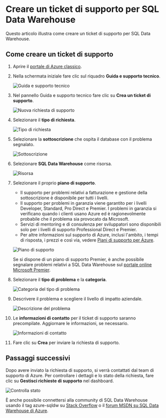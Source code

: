 <properties
    pageTitle="Creare un ticket di supporto per SQL Data Warehouse | Microsoft Azure"
    description="Come creare un ticket di supporto per SQL Data Warehouse di Azure."
    services="sql-data-warehouse"
    documentationCenter="NA"
    authors="sahaj08"
    manager="barbkess"
    editor=""/>

<tags
    ms.service="sql-data-warehouse"
    ms.devlang="NA"
    ms.topic="get-started-article"
    ms.tgt_pltfrm="NA"
    ms.workload="data-services"
    ms.date="10/20/2015"
    ms.author="sahaj08"/>

# Creare un ticket di supporto per SQL Data Warehouse
 Questo articolo illustra come creare un ticket di supporto per SQL Data Warehouse.


## Come creare un ticket di supporto

1. Aprire il [portale di Azure classico][]. 
2. Nella schermata iniziale fare clic sul riquadro **Guida e supporto tecnico**.

    ![Guida e supporto tecnico](./media/sql-data-warehouse-get-started-create-support-ticket/help-support.png)

3. Nel pannello Guida e supporto tecnico fare clic su **Crea un ticket di supporto**.

    ![Nuova richiesta di supporto](./media/sql-data-warehouse-get-started-create-support-ticket/create-support-request.png)

4. Selezionare il **tipo di richiesta**.

    ![Tipo di richiesta](./media/sql-data-warehouse-get-started-create-support-ticket/request-type.png)

5. Selezionare la **sottoscrizione** che ospita il database con il problema segnalato.

    ![Sottoscrizione](./media/sql-data-warehouse-get-started-create-support-ticket/subscription.png)

6. Selezionare **SQL Data Warehouse** come risorsa.

    ![Risorsa](./media/sql-data-warehouse-get-started-create-support-ticket/resource.png)

7. Selezionare il proprio **piano di supporto**.

    - Il supporto per problemi relativi a fatturazione e gestione della sottoscrizione è disponibile per tutti i livelli.
    - Il supporto per problemi in garanzia viene garantito per i livelli Developer, Standard, Pro Direct e Premier. I problemi in garanzia si verificano quando i clienti usano Azure ed è ragionevolmente probabile che il problema sia provocato da Microsoft.
    - Servizi di mentoring e di consulenza per sviluppatori sono disponibili solo per i livelli di supporto Professional Direct e Premier.
    - Per altre informazioni sul supporto di Azure, inclusi l'ambito, i tempi di risposta, i prezzi e così via, vedere [Piani di supporto per Azure][].

    ![Piano di supporto](./media/sql-data-warehouse-get-started-create-support-ticket/support-plan.png)

    Se si dispone di un piano di supporto Premier, è anche possibile segnalare problemi relativi a SQL Data Warehouse sul [portale online Microsoft Premier][].

8. Selezionare il **tipo di problema** e la **categoria**.

    ![Categoria del tipo di problema](./media/sql-data-warehouse-get-started-create-support-ticket/problem-type-category.png)

9. Descrivere il problema e scegliere il livello di impatto aziendale.

    ![Descrizione del problema](./media/sql-data-warehouse-get-started-create-support-ticket/problem-description.png)

10. Le **informazioni di contatto** per il ticket di supporto saranno precompilate. Aggiornare le informazioni, se necessario.

    ![Informazioni di contatto](./media/sql-data-warehouse-get-started-create-support-ticket/contact-info.png)

11. Fare clic su **Crea** per inviare la richiesta di supporto.


## Passaggi successivi
Dopo avere inviato la richiesta di supporto, si verrà contattati dal team di supporto di Azure. Per controllare i dettagli e lo stato della richiesta, fare clic su **Gestisci richieste di supporto** nel dashboard.

![Controlla stato](./media/sql-data-warehouse-get-started-create-support-ticket/check-status.png)

È anche possibile connettersi alla community di SQL Data Warehouse usando il tag azure-sqldw su [Stack Overflow][] o il [forum MSDN su SQL Data Warehouse di Azure][].

<!-- External links -->

[portale di Azure classico]: https://portal.azure.com/
[Piani di supporto per Azure]: http://azure.microsoft.com/support/plans/?WT.mc_id=Support_Plan_510979/
[portale online Microsoft Premier]: https://premier.microsoft.com/
[Stack Overflow]: http://stackoverflow.com/questions/tagged/azure-sqldw/
[forum MSDN su SQL Data Warehouse di Azure]: https://social.msdn.microsoft.com/Forums/home?forum=AzureSQLDataWarehouse/

<!---HONumber=AcomDC_1203_2015-->